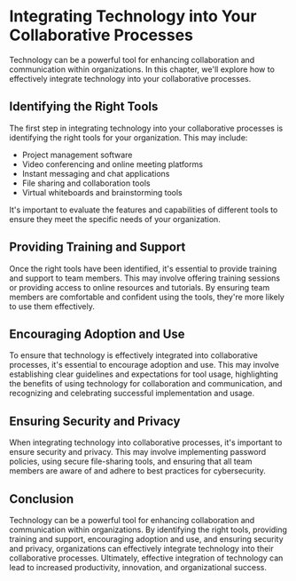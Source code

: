 Integrating Technology into Your Collaborative Processes
==============================================================================================================================

Technology can be a powerful tool for enhancing collaboration and communication within organizations. In this chapter, we'll explore how to effectively integrate technology into your collaborative processes.

Identifying the Right Tools
---------------------------

The first step in integrating technology into your collaborative processes is identifying the right tools for your organization. This may include:

* Project management software
* Video conferencing and online meeting platforms
* Instant messaging and chat applications
* File sharing and collaboration tools
* Virtual whiteboards and brainstorming tools

It's important to evaluate the features and capabilities of different tools to ensure they meet the specific needs of your organization.

Providing Training and Support
------------------------------

Once the right tools have been identified, it's essential to provide training and support to team members. This may involve offering training sessions or providing access to online resources and tutorials. By ensuring team members are comfortable and confident using the tools, they're more likely to use them effectively.

Encouraging Adoption and Use
----------------------------

To ensure that technology is effectively integrated into collaborative processes, it's essential to encourage adoption and use. This may involve establishing clear guidelines and expectations for tool usage, highlighting the benefits of using technology for collaboration and communication, and recognizing and celebrating successful implementation and usage.

Ensuring Security and Privacy
-----------------------------

When integrating technology into collaborative processes, it's important to ensure security and privacy. This may involve implementing password policies, using secure file-sharing tools, and ensuring that all team members are aware of and adhere to best practices for cybersecurity.

Conclusion
----------

Technology can be a powerful tool for enhancing collaboration and communication within organizations. By identifying the right tools, providing training and support, encouraging adoption and use, and ensuring security and privacy, organizations can effectively integrate technology into their collaborative processes. Ultimately, effective integration of technology can lead to increased productivity, innovation, and organizational success.
